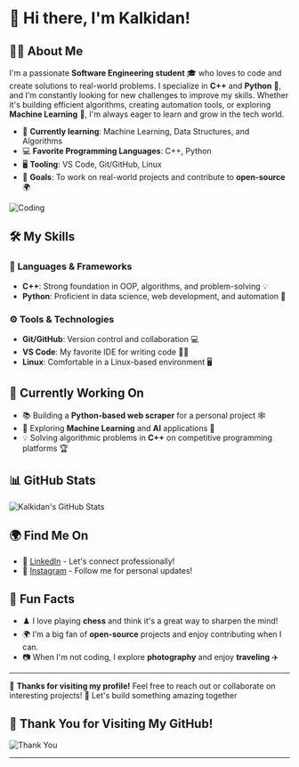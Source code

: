 # 👋 Hi there, I'm **Kalkidan**! 

## 👨‍💻 About Me

I'm a passionate **Software Engineering student** 🎓 who loves to code and create solutions to real-world problems. I specialize in **C++** and **Python** 🐍, and I'm constantly looking for new challenges to improve my skills. Whether it's building efficient algorithms, creating automation tools, or exploring **Machine Learning** 🌱, I'm always eager to learn and grow in the tech world.

- 🌱 **Currently learning**: Machine Learning, Data Structures, and Algorithms
- 💻 **Favorite Programming Languages**: C++, Python
- 🖥️ **Tooling**: VS Code, Git/GitHub, Linux
- 🎯 **Goals**: To work on real-world projects and contribute to **open-source** 🌍

![Coding](https://media.giphy.com/media/3oEjI5JpPR0v5kz8Qs/giphy.gif) 

## 🛠️ My Skills

### 🔧 **Languages & Frameworks**
- **C++**: Strong foundation in OOP, algorithms, and problem-solving 💡
- **Python**: Proficient in data science, web development, and automation 🐍
  
### ⚙️ **Tools & Technologies**
- **Git/GitHub**: Version control and collaboration 💻
- **VS Code**: My favorite IDE for writing code 👨‍💻
- **Linux**: Comfortable in a Linux-based environment 🖥️

## 🔧 Currently Working On

- 📚 Building a **Python-based web scraper** for a personal project 🕸️
- 🤖 Exploring **Machine Learning** and **AI** applications 🧠
- 💡 Solving algorithmic problems in **C++** on competitive programming platforms 🏆

## 📊 GitHub Stats

![Kalkidan's GitHub Stats](https://github-readme-stats.vercel.app/api?username=kalkidan&show_icons=true&count_private=true&hide_title=true&hide=prs&theme=radical)

## 🌍 Find Me On

- 🔗 [LinkedIn](https://www.linkedin.com/in/kalkidan) - Let's connect professionally! 
- 📸 [Instagram](https://www.instagram.com/kaletamene) - Follow me for personal updates!

## 🎉 Fun Facts

- ♟️ I love playing **chess** and think it's a great way to sharpen the mind!
- 🌍 I’m a big fan of **open-source** projects and enjoy contributing when I can.
- 📷 When I'm not coding, I explore **photography** and enjoy **traveling** ✈️

---

💬 **Thanks for visiting my profile!** Feel free to reach out or collaborate on interesting projects! 🚀 Let's build something amazing together
## 🙏 Thank You for Visiting My GitHub!

![Thank You](https://media.giphy.com/media/1d7Ldb57wW5SY1ikH5/giphy.gif)



---

